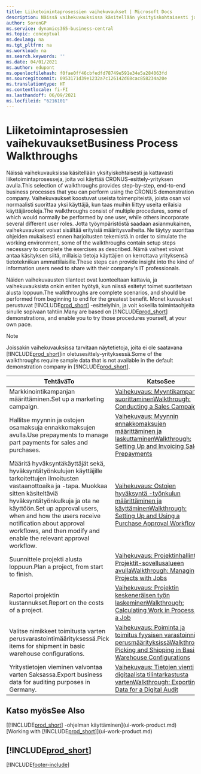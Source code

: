 ```yaml
---
title: Liiketoimintaprosessien vaihekuvaukset | Microsoft Docs
description: Näissä vaihekuvauksissa käsitellään yksityiskohtaisesti ja kattavasti liiketoimintaprosesseja, joita voi käyttää CRONUS Finland Oy -esittely-yrityksen avulla.
author: SorenGP
ms.service: dynamics365-business-central
ms.topic: conceptual
ms.devlang: na
ms.tgt_pltfrm: na
ms.workload: na
ms.search.keywords: ''
ms.date: 04/01/2021
ms.author: edupont
ms.openlocfilehash: f0fae0ff46cbfedfd78749e591e34e5a284063fd
ms.sourcegitcommit: 0953171d39e1232a7c126142d68cac858234a20e
ms.translationtype: HT
ms.contentlocale: fi-FI
ms.lasthandoff: 06/09/2021
ms.locfileid: "6216101"
---
```

# <a name="business-process-walkthroughs"></a><span data-ttu-id="16495-103">Liiketoimintaprosessien vaihekuvaukset</span><span class="sxs-lookup"><span data-stu-id="16495-103">Business Process Walkthroughs</span></span>

<span data-ttu-id="16495-104">Näissä vaihekuvauksissa käsitellään yksityiskohtaisesti ja kattavasti liiketoimintaprosesseja, joita voi käyttää CRONUS-esittely-yrityksen avulla.</span><span class="sxs-lookup"><span data-stu-id="16495-104">This selection of walkthroughs provides step-by-step, end-to-end business processes that you can perform using the CRONUS demonstration company.</span></span> <span data-ttu-id="16495-105">Vaihekuvaukset koostuvat useista toimenpiteistä, joista osan voi normaalisti suorittaa yksi käyttäjä, kun taas muihin liittyy useita erilaisia käyttäjärooleja.</span><span class="sxs-lookup"><span data-stu-id="16495-105">The walkthroughs consist of multiple procedures, some of which would normally be performed by one user, while others incorporate several different user roles.</span></span> <span data-ttu-id="16495-106">Jotta työympäristöstä saadaan asianmukainen, vaihekuvaukset voivat sisältää erityisiä määritysvaiheita. Ne täytyy suorittaa ohjeiden mukaisesti ennen harjoitusten tekemistä.</span><span class="sxs-lookup"><span data-stu-id="16495-106">In order to simulate the working environment, some of the walkthroughs contain setup steps necessary to complete the exercises as described.</span></span> <span data-ttu-id="16495-107">Nämä vaiheet voivat antaa käsityksen siitä, millaisia tietoja käyttäjien on kerrottava yrityksensä tietotekniikan ammattilaisille.</span><span class="sxs-lookup"><span data-stu-id="16495-107">These steps can provide insight into the kind of information users need to share with their company's IT professionals.</span></span>  

 <span data-ttu-id="16495-108">Näiden vaihekuvausten tilanteet ovat luonteeltaan kattavia, ja vaihekuvauksista onkin eniten hyötyä, kun niissä esitetyt toimet suoritetaan alusta loppuun.</span><span class="sxs-lookup"><span data-stu-id="16495-108">The walkthroughs are complete scenarios, and should be performed from beginning to end for the greatest benefit.</span></span> <span data-ttu-id="16495-109">Monet kuvaukset perustuvat [!INCLUDE[prod_short](includes/prod_short.md)] -esittelyihin, ja voit kokeilla toimintaohjeita sinulle sopivaan tahtiin.</span><span class="sxs-lookup"><span data-stu-id="16495-109">Many are based on [!INCLUDE[prod_short](includes/prod_short.md)] demonstrations, and enable you to try those procedures yourself, at your own pace.</span></span>  

> [!NOTE]
> <span data-ttu-id="16495-110">Joissakin vaihekuvauksissa tarvitaan näytetietoja, joita ei ole saatavana [!INCLUDE[prod_short](includes/prod_short.md)]in oletusesittely-yrityksessä.</span><span class="sxs-lookup"><span data-stu-id="16495-110">Some of the walkthroughs require sample data that is not available in the default demonstration company in [!INCLUDE[prod_short](includes/prod_short.md)].</span></span> <!--For more information, see [To create a company with complete sample data in a sandbox](across-how-create-sandbox-environment.md#to-create-a-company-with-complete-sample-data-in-a-sandbox). -->

|<span data-ttu-id="16495-111">Tehtävä</span><span class="sxs-lookup"><span data-stu-id="16495-111">To</span></span>|<span data-ttu-id="16495-112">Katso</span><span class="sxs-lookup"><span data-stu-id="16495-112">See</span></span>|  
|--------|---------|  
|<span data-ttu-id="16495-113">Markkinointikampanjan määrittäminen.</span><span class="sxs-lookup"><span data-stu-id="16495-113">Set up a marketing campaign.</span></span>|[<span data-ttu-id="16495-114">Vaihekuvaus: Myyntikampanjan suorittaminen</span><span class="sxs-lookup"><span data-stu-id="16495-114">Walkthrough: Conducting a Sales Campaign</span></span>](walkthrough-conducting-a-sales-campaign.md)|  
|<span data-ttu-id="16495-115">Hallitse myynnin ja ostojen osamaksuja ennakkomaksujen avulla.</span><span class="sxs-lookup"><span data-stu-id="16495-115">Use prepayments to manage part payments for sales and purchases.</span></span> <!-- **Requires complete sample data** --> |[<span data-ttu-id="16495-116">Vaihekuvaus: Myynnin ennakkomaksujen määrittäminen ja laskuttaminen</span><span class="sxs-lookup"><span data-stu-id="16495-116">Walkthrough: Setting Up and Invoicing Sales Prepayments</span></span>](walkthrough-setting-up-and-invoicing-sales-prepayments.md)|  
|<span data-ttu-id="16495-117">Määritä hyväksyntäkäyttäjät sekä, hyväksyntätyönkulujen käyttäjille tarkoitettujen ilmoitusten vastaanottoaika ja -tapa. Muokkaa sitten käsiteltäviä hyväksyntätyönkulkuja ja ota ne käyttöön.</span><span class="sxs-lookup"><span data-stu-id="16495-117">Set up approval users, when and how the users receive notification about approval workflows, and then modify and enable the relevant approval workflow.</span></span>|[<span data-ttu-id="16495-118">Vaihekuvaus: Ostojen hyväksyntä -työnkulun määrittäminen ja käyttäminen</span><span class="sxs-lookup"><span data-stu-id="16495-118">Walkthrough: Setting Up and Using a Purchase Approval Workflow</span></span>](walkthrough-setting-up-and-using-a-purchase-approval-workflow.md)|  
|<span data-ttu-id="16495-119">Suunnittele projekti alusta loppuun.</span><span class="sxs-lookup"><span data-stu-id="16495-119">Plan a project, from start to finish.</span></span> <!-- **Requires complete sample data** --> |[<span data-ttu-id="16495-120">Vaihekuvaus: Projektinhallinta Projektit-sovellusalueen avulla</span><span class="sxs-lookup"><span data-stu-id="16495-120">Walkthrough: Managing Projects with Jobs</span></span>](walkthrough-managing-projects-with-jobs.md)|  
|<span data-ttu-id="16495-121">Raportoi projektin kustannukset.</span><span class="sxs-lookup"><span data-stu-id="16495-121">Report on the costs of a project.</span></span> <!-- **Requires complete sample data** --> |[<span data-ttu-id="16495-122">Vaihekuvaus: Projektin keskeneräisen työn laskeminen</span><span class="sxs-lookup"><span data-stu-id="16495-122">Walkthrough: Calculating Work in Process for a Job</span></span>](walkthrough-calculating-work-in-process-for-a-job.md)|  
|<span data-ttu-id="16495-123">Valitse nimikkeet toimitusta varten perusvarastointimäärityksessä.</span><span class="sxs-lookup"><span data-stu-id="16495-123">Pick items for shipment in basic warehouse configurations.</span></span> <!-- **Requires complete sample data** --> |[<span data-ttu-id="16495-124">Vaihekuvaus: Poiminta ja toimitus fyysisen varastoinnin perusmäärityksissä</span><span class="sxs-lookup"><span data-stu-id="16495-124">Walkthrough: Picking and Shipping in Basic Warehouse Configurations</span></span>](walkthrough-picking-and-shipping-in-basic-warehousing.md)|  
|<span data-ttu-id="16495-125">Yritystietojen vieminen valvontaa varten Saksassa.</span><span class="sxs-lookup"><span data-stu-id="16495-125">Export business data for auditing purposes in Germany.</span></span>|[<span data-ttu-id="16495-126">Vaihekuvaus: Tietojen vienti digitaalista tilintarkastusta varten</span><span class="sxs-lookup"><span data-stu-id="16495-126">Walkthrough: Exporting Data for a Digital Audit</span></span>](LocalFunctionality/Germany/walkthrough-exporting-data-for-a-digital-audit.md)|

<!-- |Assemble and ship items that are customized on the sales order. **Requires complete sample data** |[Walkthrough: Selling, Assembling, and Shipping Kits](walkthrough-selling-assembling-and-shipping-kits.md)|   -->
<!-- |Plan supply orders to fulfill demand automatically. **Requires complete sample data** |[Walkthrough: Planning Supplies Automatically](walkthrough-planning-supplies-automatically.md)|   -->
<!-- |Plan supply orders to fulfill demand manually. **Requires complete sample data** |[Walkthrough: Planning Supplies Manually](walkthrough-planning-supplies-manually.md)|   -->
<!-- |Put received items away in basic warehouse configurations. **Requires complete sample data** |[Walkthrough: Receiving and Putting Away in Basic Warehouse Configurations](walkthrough-receiving-and-putting-away-in-basic-warehousing.md)|   -->
<!-- |Put received items away in advanced warehouse configurations. **Requires complete sample data**|[Walkthrough: Receiving and Putting Away in advanced warehouse configurations](walkthrough-receiving-and-putting-away-in-advanced-warehousing.md)|   -->
<!-- |Perform defects management. **Requires complete sample data** |[Walkthrough: Tracing Serial-Lot Numbers](walkthrough-tracing-serial-lot-numbers.md)| -->

## <a name="see-also"></a><span data-ttu-id="16495-127">Katso myös</span><span class="sxs-lookup"><span data-stu-id="16495-127">See Also</span></span>

<span data-ttu-id="16495-128">[[!INCLUDE[prod_short](includes/prod_short.md)] -ohjelman käyttäminen](ui-work-product.md)</span><span class="sxs-lookup"><span data-stu-id="16495-128">[Working with [!INCLUDE[prod_short](includes/prod_short.md)]](ui-work-product.md)</span></span>  

## [!INCLUDE[prod_short](includes/free_trial_md.md)]  


[!INCLUDE[footer-include](includes/footer-banner.md)]
